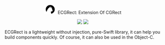 <p align="center">
<img src="https://github.com/NealWills/ECGRect/blob/master/Icon/NW.png?raw=true" alt="This is my icon" width="40" height="30">  ECGRect: Extension Of CGRect
</p>

<p align="center">
<a href="https://swift.org/package-manager/"><img src="https://img.shields.io/badge/SPM-supported-DE5C43.svg?style=flat"></a>
<a href="http://onevcat.github.io/Kingfisher/"><img src="https://img.shields.io/cocoapods/p/Kingfisher.svg?style=flat"></a>
</p>


ECGRect is a lightweight without injection, pure-Swift library, it can help you build components quickly. Of course, it can also be used in the Object-C.

